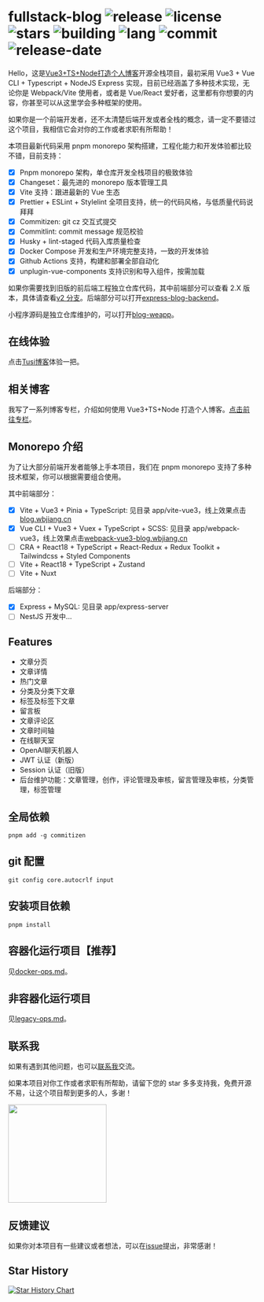 # fullstack-blog ![release](https://img.shields.io/github/v/release/cumt-robin/fullstack-blog) ![license](https://img.shields.io/github/license/cumt-robin/fullstack-blog) ![stars](https://img.shields.io/github/stars/cumt-robin/fullstack-blog) ![building](https://img.shields.io/github/actions/workflow/status/cumt-robin/fullstack-blog/release.yml) ![lang](https://img.shields.io/github/languages/count/cumt-robin/fullstack-blog) ![commit](https://img.shields.io/github/last-commit/cumt-robin/fullstack-blog) ![release-date](https://img.shields.io/github/release-date/cumt-robin/fullstack-blog)

Hello，这是[Vue3+TS+Node打造个人博客](https://juejin.cn/column/7177402980180688952)开源全栈项目，最初采用 Vue3 + Vue CLI + Typescript + NodeJS Express 实现，目前已经涵盖了多种技术实现，无论你是 Webpack/Vite 使用者，或者是 Vue/React 爱好者，这里都有你想要的内容，你甚至可以从这里学会多种框架的使用。

如果你是一个前端开发者，还不太清楚后端开发或者全栈的概念，请一定不要错过这个项目，我相信它会对你的工作或者求职有所帮助！

本项目最新代码采用 pnpm monorepo 架构搭建，工程化能力和开发体验都比较不错，目前支持：

- [x] Pnpm monorepo 架构，单仓库开发全栈项目的极致体验
- [x] Changeset：最先进的 monorepo 版本管理工具
- [x] Vite 支持：跟进最新的 Vue 生态
- [x] Prettier + ESLint + Stylelint 全项目支持，统一的代码风格，与低质量代码说拜拜
- [x] Commitizen: git cz 交互式提交
- [x] Commitlint: commit message 规范校验
- [x] Husky + lint-staged 代码入库质量检查
- [x] Docker Compose 开发和生产环境完整支持，一致的开发体验
- [x] Github Actions 支持，构建和部署全部自动化
- [x] unplugin-vue-components 支持识别和导入组件，按需加载

如果你需要找到旧版的前后端工程独立仓库代码，其中前端部分可以查看 2.X 版本，具体请查看[v2 分支](https://github.com/cumt-robin/fullstack-blog/tree/v2)。后端部分可以打开[express-blog-backend](https://github.com/cumt-robin/express-blog-backend)。

小程序源码是独立仓库维护的，可以打开[blog-weapp](https://github.com/cumt-robin/blog-weapp)。

## 在线体验

点击[Tusi博客](https://blog.wbjiang.cn/)体验一把。

## 相关博客

我写了一系列博客专栏，介绍如何使用 Vue3+TS+Node 打造个人博客。[点击前往专栏](https://juejin.cn/column/7177402980180688952)。

## Monorepo 介绍

为了让大部分前端开发者能够上手本项目，我们在 pnpm monorepo 支持了多种技术框架，你可以根据需要组合使用。

其中前端部分：

- [x] Vite + Vue3 + Pinia + TypeScript: 见目录 app/vite-vue3，线上效果点击[blog.wbjiang.cn](https://blog.wbjiang.cn/)
- [x] Vue CLI + Vue3 + Vuex + TypeScript + SCSS: 见目录 app/webpack-vue3，线上效果点击[webpack-vue3-blog.wbjiang.cn](https://webpack-vue3-blog.wbjiang.cn/)
- [ ] CRA + React18 + TypeScript + React-Redux + Redux Toolkit + Tailwindcss + Styled Components
- [ ] Vite + React18 + TypeScript + Zustand
- [ ] Vite + Nuxt

后端部分：

- [x] Express + MySQL: 见目录 app/express-server
- [ ] NestJS 开发中...

## Features

- 文章分页
- 文章详情
- 热门文章
- 分类及分类下文章
- 标签及标签下文章
- 留言板
- 文章评论区
- 文章时间轴
- 在线聊天室
- OpenAI聊天机器人
- JWT 认证（新版）
- Session 认证（旧版）
- 后台维护功能：文章管理，创作，评论管理及审核，留言管理及审核，分类管理，标签管理

## 全局依赖

```shell
pnpm add -g commitizen
```

## git 配置

```shell
git config core.autocrlf input
```

## 安装项目依赖

```shell
pnpm install
```

## 容器化运行项目【推荐】

见[docker-ops.md](./docker-ops.md)。

## 非容器化运行项目

见[legacy-ops.md](./legacy-ops.md)。

## 联系我

如果有遇到其他问题，也可以[联系我](https://qncdn.wbjiang.cn/%E5%85%AC%E4%BC%97%E5%8F%B7/qrcode_new.jpg)交流。

如果本项目对你工作或者求职有所帮助，请留下您的 star 多多支持我，免费开源不易，让这个项目帮到更多的人，多谢！

<img src="https://qncdn.wbjiang.cn/%E5%85%AC%E4%BC%97%E5%8F%B7/qrcode_new.jpg" style="width:200px;height:200px" />

## 反馈建议

如果你对本项目有一些建议或者想法，可以在[issue](https://github.com/cumt-robin/fullstack-blog/issues)提出，非常感谢！

## Star History

[![Star History Chart](https://api.star-history.com/svg?repos=cumt-robin/fullstack-blog&type=Date)](https://star-history.com/#cumt-robin/fullstack-blog&Date)
